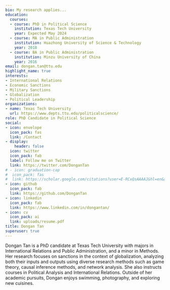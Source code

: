```yaml
---
bio: My research applies...
education:
  courses:
  - course: PhD in Political Science
    institution: Texas Tech University
    year: Expected May 2024
  - course: MA in Public Administration
    institution: Huazhong University of Science & Technology
    year: 2018
  - course: BA in Public Administration
    institution: Minzu University of China
    year: 2016
email: dongan.tan@ttu.edu
highlight_name: true
interests:
- International Relations
- Economic Sanctions
- Military Sanctions
- Globalization
- Political Leadership
organizations:
- name: Texas Tech University
  url: https://www.depts.ttu.edu/politicalscience/
role: PhD Candidate in Political Science
social:
- icon: envelope
  icon_pack: fas
  link: /Contact
- display:
    header: false
  icon: twitter
  icon_pack: fab
  label: Follow me on Twitter
  link: https://twitter.com/DonganTan
# - icon: graduation-cap
#  icon_pack: fas
#  link: https://scholar.google.com/citations?user=E-RCxQsAAAAJ&hl=en&authuser=1
- icon: github
  icon_pack: fab
  link: https://github.com/DonganTan
- icon: linkedin
  icon_pack: fab
  link: https://www.linkedin.com/in/dongantan/
- icon: cv
  icon_pack: ai
  link: uploads/resume.pdf
title: Dongan Tan
superuser: true
---
```


Dongan Tan is a PhD candidate at Texas Tech University with majors in International Relations and Public Administration, and a minor in Methods. Her research focuses on sanctions in the context of globalization, analyzing both their inputs and outputs using diverse research methods such as game theory, causal inference methods, and network analysis.  She also instructs courses in Political Analysis and International Relations. Outside of her academic pursuits, Dongan enjoys swimming, photography, and exploring new cuisines.
